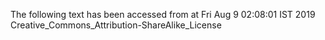 The following text has been accessed from at Fri Aug 9 02:08:01 IST 2019
Creative_Commons_Attribution-ShareAlike_License
